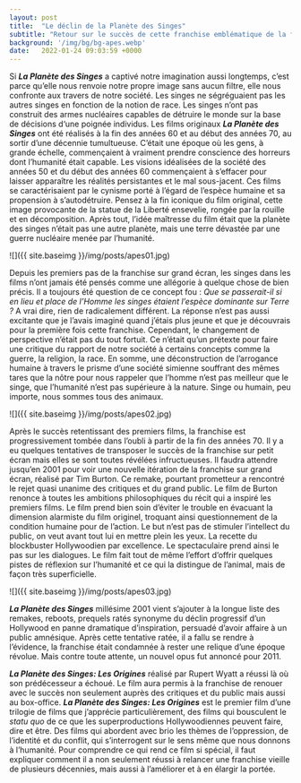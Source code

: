 ```yaml
---
layout: post
title:  "Le déclin de la Planète des Singes"
subtitle: "Retour sur le succès de cette franchise emblématique de la fin des années 60 qui a lentement sombré dans l'oubli..."
background: '/img/bg/bg-apes.webp'
date:   2022-01-24 09:03:59 +0000
---
```


Si ***La Planète des Singes*** a captivé notre imagination aussi longtemps, c’est parce qu’elle nous renvoie notre propre image sans aucun filtre, elle nous confronte aux travers de notre société. Les singes ne ségréguaient pas les autres singes en fonction de la notion de race. Les singes n’ont pas construit des armes nucléaires capables de détruire le monde sur la base de décisions d‘une poignée individus. Les films originaux ***La Planète des Singes*** ont été réalisés à la fin des années 60 et au début des années 70, au sortir d’une décennie tumultueuse. C’était une époque où les gens, à grande échelle, commençaient à vraiment prendre conscience des horreurs dont l’humanité était capable. Les visions idéalisées de la société des années 50 et du début des années 60 commençaient à s’effacer pour laisser apparaître les réalités persistantes et le mal sous-jacent. Ces films se caractérisaient par le cynisme porté à l’égard de l’espèce humaine et sa propension à s’autodétruire. Pensez à la fin iconique du film original, cette image provocante de la statue de la Liberté ensevelie, rongée par la rouille et en décomposition. Après tout, l’idée maîtresse du film était que la planète des singes n’était pas une autre planète, mais une terre dévastée par une guerre nucléaire menée par l’humanité.


![]({{ site.baseimg }}/img/posts/apes01.jpg)


Depuis les premiers pas de la franchise sur grand écran, les singes dans les films n’ont jamais été pensés comme une allégorie à quelque chose de bien précis. Il a toujours été question de ce concept fou : *Que se passerait-il si en lieu et place de l’Homme les singes étaient l’espèce dominante sur Terre ?* A vrai dire, rien de radicalement différent. La réponse n’est pas aussi excitante que je l’avais imaginé quand j’étais plus jeune et que je découvrais  pour la première fois cette franchise. Cependant, le changement de perspective n’était pas du tout fortuit. Ce n’était qu’un prétexte pour faire une critique du rapport de notre société à certains concepts comme la guerre, la religion, la race. En somme, une déconstruction de l’arrogance humaine à travers le prisme d’une société simienne souffrant des mêmes tares que la nôtre pour nous rappeler que l’homme n’est pas meilleur que le singe, que l’humanité n’est pas supérieure à la nature. Singe ou humain, peu importe, nous sommes tous des animaux.

![]({{ site.baseimg }}/img/posts/apes02.jpg)


Après le succès retentissant des premiers films, la franchise est progressivement tombée dans l’oubli à partir de la fin des années 70. Il y a eu quelques tentatives de transposer le succès de la franchise sur petit écran mais elles se sont toutes révélées infructueuses. Il faudra attendre jusqu’en 2001 pour voir une nouvelle itération de la franchise sur grand écran, réalisé par Tim Burton. Ce remake, pourtant prometteur a rencontré le rejet quasi unanime des critiques et  du grand public. Le film de Burton renonce à toutes les ambitions philosophiques du récit qui a inspiré les premiers films. Le film prend bien soin d’éviter le trouble en évacuant la dimension alarmiste du film originel, troquant ainsi questionnement de la condition humaine pour de l’action. Le but n’est pas de stimuler l’intellect du public, on veut avant tout lui en mettre plein les yeux. La recette du blockbuster Hollywoodien par excellence. Le spectaculaire prend ainsi le pas sur les dialogues. Le film fait  tout de même l’effort d’offrir quelques pistes de réflexion sur l’humanité et ce qui la distingue de l’animal, mais de façon très superficielle.


![]({{ site.baseimg }}/img/posts/apes03.jpg)


***La Planète des Singes*** millésime 2001 vient s’ajouter à la longue liste des remakes, reboots, prequels ratés synonyme du déclin progressif d’un Hollywood en panne dramatique d’inspiration, persuadé d’avoir affaire à un public amnésique. Après cette tentative ratée, il a fallu se rendre à l’évidence, la franchise était condamnée à rester une relique d’une époque révolue. Mais contre toute attente, un nouvel opus fut annoncé pour 2011. 

***La Planète des Singes: Les Origines*** réalisé par Rupert Wyatt a réussi là où son prédécesseur a échoué. Le film aura permis à la franchise de renouer avec le succès non seulement auprès des critiques et du public mais aussi au box-office. ***La Planète des Singes: Les Origines*** est le premier film d’une trilogie de films que j’apprécie particulièrement, des films qui bousculent le *statu quo* de ce que les superproductions Hollywoodiennes peuvent faire, dire et être. Des films qui abordent avec brio les thèmes de l’oppression, de l’identité et du conflit, qui s’interrogent sur le sens même que nous donnons à l’humanité.
Pour comprendre ce qui rend ce film si spécial, il faut expliquer comment il a non seulement réussi à relancer une franchise vieille de plusieurs décennies, mais aussi à l’améliorer et à en élargir la portée.

